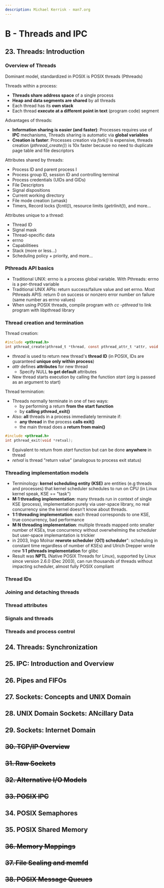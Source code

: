 ```yaml
---
description: Michael Kerrisk - man7.org
---
```


# B - Threads and IPC

## 23. Threads: Introduction

### Overview of Threads

Dominant model, standardized in POSIX is POSIX threads \(Pthreads\)

Threads within a process:

* **Threads share address space** of a single process
* **Heap and data segments are shared** by all threads
* Each thread has its **own stack**
* Each thread **execute at a different point in text** \(program code\) segment

Advantages of threads:

* **Information sharing is easier \(and faster\)**: Processes requires use of **IPC** mechanisms, Threads sharing is automatic via **global variables**
* **Creation is faster**: Processes creation via _fork\(\)_ is expensive, threads creation \(_pthread\_create\(\)_\) is 10x faster because no need to duplicate page table and file descriptors

Attributes shared by threads:

* Process ID and parent process I
* Process group ID, session ID and controlling terminal
* Process credentials \(UIDs and GIDs\)
* File Descriptors
* Signal dispositions
* Current working directory
* File mode creation \(umask\)
* Timers, Record locks \(_fcntl\(\)_\), resource limits \(_getrlinit\(\)_\), and more...

Attributes unique to a thread:

* Thread ID
* Signal mask
* Thread-specific data
* errno
* Capabilitiees
* Stack \(more or less...\)
* Scheduling policy + priority, and more...

### Pthreads API basics

* Traditional UNIX: errno is a process global variable. With Pthreads: errno is a per-thread variable
* Traditional UNIX APIs: return success/failure value and set errno. Most Pthreads APIS: return 0 on success or nonzero error number on failure \(same number as errno values\)
* When using POSIX threads, compile program with _cc -pthread_ to link program with libpthread library

### Thread creation and termination

Thread creation:

```c
#include <pthread.h>
int pthread_create(pthread_t *thread, const pthread_attr_t *attr, void *(*start)(void *), void *arg);
```

* _thread_ is used to return new thread's **thread ID** \(in POSIX, IDs are guaranteed **unique only within process**\)
* _attr_ defines **attributes** for new thread
  * Specify NULL **to get default** attributes
* New thread starts execution by calling the function _start_ \(_arg_ is passed as an argument to start\)

Thread termination:

* Threads normally terminate in one of two ways:
  * by performing a return **from the start function**
  * by **calling pthread\_exit\(\)**
* Also: **all** threads in a process immediately terminate if:
  * **any thread** in the process **calls exit\(\)**
  * the main thread does a **return from main\(\)**

```c
#include <pthread.h>
int pthread_exit(void *retval);
```

* Equivalent to return from _start_ function but can be done **anywhere** in thread
* _retval_ is thread "return value" \(analogous to process exit status\)

### Threading implementation models

* Terminology: **kernel scheduling entity \(KSE\)** are entities \(e.g threads and processes\) that kernel scheduler schedules to run on CPU \(in Linux kernel speak, KSE == "task"\)
* **M:1 threading implementation**: many threads run in context of single KSE \(process\), implementation purely via user-space library, no real concurrency sine the kernel doesn't know about threads.
* **1:1 threading implementation**: each thread corresponds to one KSE, true concurrency, bad performance
* **M:N threading implementation**: multiple threads mapped onto smaller number of KSEs, true concurrency without overwhelming the scheduler but user-space implemantation is trickier
* in 2003, Ingo Molnar **rewrote scheduler** \(**O\(1\) scheduler**": scheduling in constant time regardless of number of KSEs\) and Ulrich Drepper wrote new **1:1 pthreads implementation** for glibc
* Result was **NPTL** \(Native POSIX Threads for Linux\), supported by Linux since version 2.6.0 \(Dec 2003\), can run thousands of threads without impacting scheduler, almost fully POSIX compliant

### Thread IDs

### Joining and detaching threads

### Thread attributes

### Signals and threads

### Threads and process control

## 24. Threads: Synchronization

## 25. IPC: Introduction and Overview

## 26. Pipes and FIFOs

## 27. Sockets: Concepts and UNIX Domain

## 28. UNIX Domain Sockets: ANcillary Data

## 29. Sockets: Internet Domain

## ~~30. TCP/IP Overview~~

## ~~31. Raw Sockets~~

## ~~32. Alternative I/O Models~~

## ~~33. POSIX IPC~~

## 34. POSIX Semaphores

## 35. POSIX Shared Memory

## ~~36. Memory Mappings~~

## ~~37. File Sealing and memfd~~

## ~~38. POSIX Message Queues~~

